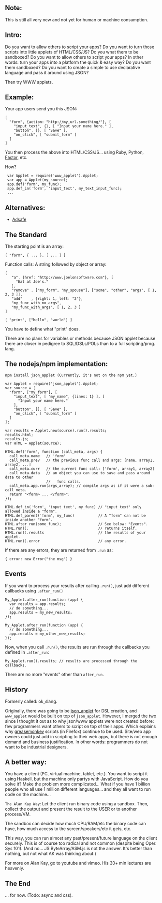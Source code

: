 
Note:
-----

This is still all very new and not yet for human or machine
consumption.


Intro:
-------------------------------

Do you want to allow others to script your apps?
Do you want to turn those scripts into little applets of HTML/CSS/JS?
Do you wnat them to be sandboxed?
Do you want to allow others to script your apps? In other words: turn your apps into a
platform the quick & easy way?
Do you want them sandboxed?
Do you want to create a simple to use declarative language and pass it around
using JSON?

Then try WWW applets.


Example:
---------

Your app users send you this JSON:

    [
      "form", {action: "http://my_url.something/"}, [
        "input_text", {}, [ "Input your name here." ],
        "button", {}, [ "Save" ],
        "on_click", [ "submit_form" ]
      ]
    ]

You then process the above into HTML/CSS/JS... using Ruby, Python, [Factor](http://factorcode.org/), etc.

How?

     var Applet = require('www_applet').Applet;
     var app = Applet(my_source);
     app.def('form', my_func);
     app.def_in('form', 'input_text', my_text_input_func);
     ...

Alternatives:
-------------

* [Adsafe](http://www.adsafe.org/)

The Standard
-------------------------

The starting point is an array:

    [ "form", { ... }, [ ... ] ]

Function calls: A string followed by object or array:

    [
       "a", {href: "http://www.joelonsoftware.com"}, [
         "Eat at Joe's."
       ],
       "remove" , ["my_form", "my_spouse"], ["some", "other", "args", [ 1, 2, 3 ]],
       "add"    , {right: 1, left: "2"},
       "my_func_with_no_args",
       "my_func_with_args", [ 1, 2, 3 ]
    ]

    [ "print", ["hello", "world"] ]

You have to define what "print" does.

There are no plans for variables or methods because JSON applet because
there are closer in pedigree to SQL/DSLs/POLs than to a full scripting/prog. lang.

The nodejs/npm implementation:
------------------------------

    npm install json_applet (Currently, it's not on the npm yet.)

    var Applet = require('json_applet').Applet;
    var source = [
      "form", ["my_form"], [
        "input_text", [ "my_name", {lines: 1} ], [
          "Input your name here."
        ],
        "button", [], [ "Save" ],
        "on_click", [ "submit_form" ]
      ]
    ];

    var results = Applet.new(source).run().results;
    results.html;
    results.js;
    var HTML = Applet(source);

    HTML.def('form', function (call_meta, args) {
      call_meta.name   // 'form'
      call_meta.prev   // the previous func call and args: [name, array1, array2, ...]
      call_meta.curr   // the current func call: ['form', array1, array2]
      call_meta.data   // an object you can use to save and pass around data to other
                       //   func calls.
      call_meta.app.run(args_array); // compile args as if it were a sub-call_meta.
      return "<form> ... </form>";
    });

    HTML.def_in('form', 'input_text', my_func) // "input_text" only allowed inside a "form".
    HTML.def_parent('form', my_func)           // A "form" can not be inside another "form".
    HTML.after_run(some_func);                 // See below: "Events".
    HTML.run();                                // returns itself.
    HTML.run().results                         // the results of your applet.
    HTML.run().error                           // any error.

If there are any errors, they are returned from `.run` as:

    { error: new Error("the msg") }


Events
------

If you want to process your results after calling `.run()`, just add different
callbacks using `.after_run()`

    My_Applet.after_run(function (app) {
      var results = app.results;
      // do something...
      app.results = my_new_results;
    });

    My_Applet.after_run(function (app) {
      // do something...
      app.results = my_other_new_results;
    });

Now, when you call `.run()`, the results are run through the callbacks
you defined in `.after_run`:

    My_Applet.run().results; // results are processed through the callbacks.

There are no more "events" other than `after_run`.

History
-------

Formerly called: ok\_slang.

Originally, there was going to be [json\_applet](https://github.com/da99/json_applet)
for DSL creation, and `www_applet`
would be built on top of `json_applet`. However, I merged the two since I thought it
out as to why json/www applets were not created before: few programmers want others
to script on top of their apps. Which explains why
[greasemonkey](http://en.wikipedia.org/wiki/Greasemonkey)
scripts (in Firefox) continue to be used. Site/web app owners could just add in scripting
to their web apps, but there is not enough demand and business justification. In
other words: programmers do not want to be industrial designers.


A better way:
------------

You have a client (PC, virtual machine, tablet, etc.). You want to
script it using Haskell, but the machine only partys with JavaScript.
How do you solve it?
Make the problem more complicated... What if you have 1 billion people who all use
1 million different languages... and they all want to run code on the machine...

`The Alan Kay Way`: Let the client run
binary code using a sandbox. Then, collect the output
and present the result to the USER or to another process/VM.

The sandbox can decide how much CPU/RAM/etc the binary code can have, how much
access to the screen/speakers/etc it gets, etc.

This way, you can run almost any past/present/future language on the client securely.
This is of course too
radical and not common (despite being Oper. Sys 101).
(And no... JS
ByteArray/ASM.js is not the answer. It's better than nothing, but not what AK was thinking
about.)

For more on Alan Kay, go to youtube and vimeo. His 30+ min lectures are heavenly.



The End
-------

... for now. (Todo: async and css).









